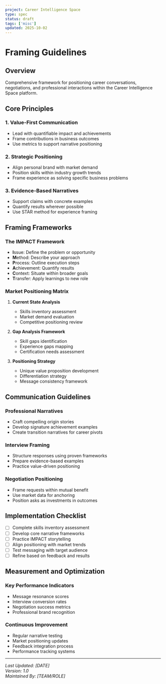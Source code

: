 ```yaml
---
project: Career Intelligence Space
type: spec
status: draft
tags: ['misc']
updated: 2025-10-02
---
```


# Framing Guidelines

## Overview
Comprehensive framework for positioning career conversations, negotiations, and professional interactions within the Career Intelligence Space platform.

## Core Principles

### 1. Value-First Communication
- Lead with quantifiable impact and achievements
- Frame contributions in business outcomes
- Use metrics to support narrative positioning

### 2. Strategic Positioning
- Align personal brand with market demand
- Position skills within industry growth trends
- Frame experience as solving specific business problems

### 3. Evidence-Based Narratives
- Support claims with concrete examples
- Quantify results wherever possible
- Use STAR method for experience framing

## Framing Frameworks

### The IMPACT Framework
- **I**ssue: Define the problem or opportunity
- **M**ethod: Describe your approach
- **P**rocess: Outline execution steps
- **A**chievement: Quantify results
- **C**ontext: Situate within broader goals
- **T**ransfer: Apply learnings to new role

### Market Positioning Matrix
1. **Current State Analysis**
   - Skills inventory assessment
   - Market demand evaluation
   - Competitive positioning review

2. **Gap Analysis Framework**
   - Skill gaps identification
   - Experience gaps mapping
   - Certification needs assessment

3. **Positioning Strategy**
   - Unique value proposition development
   - Differentiation strategy
   - Message consistency framework

## Communication Guidelines

### Professional Narratives
- Craft compelling origin stories
- Develop signature achievement examples
- Create transition narratives for career pivots

### Interview Framing
- Structure responses using proven frameworks
- Prepare evidence-based examples
- Practice value-driven positioning

### Negotiation Positioning
- Frame requests within mutual benefit
- Use market data for anchoring
- Position asks as investments in outcomes

## Implementation Checklist

- [ ] Complete skills inventory assessment
- [ ] Develop core narrative frameworks
- [ ] Practice IMPACT storytelling
- [ ] Align positioning with market trends
- [ ] Test messaging with target audience
- [ ] Refine based on feedback and results

## Measurement and Optimization

### Key Performance Indicators
- Message resonance scores
- Interview conversion rates
- Negotiation success metrics
- Professional brand recognition

### Continuous Improvement
- Regular narrative testing
- Market positioning updates
- Feedback integration process
- Performance tracking systems

---
*Last Updated: [DATE]*  
*Version: 1.0*  
*Maintained By: [TEAM/ROLE]*
